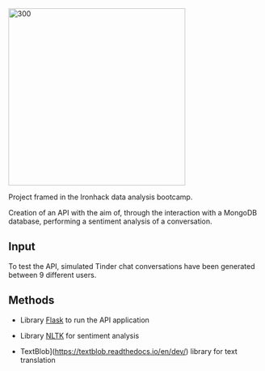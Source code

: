 
<img src=https://secure.meetupstatic.com/photos/event/9/2/1/1/600_475297393.jpeg alt="300" width="350"/>

Project framed in the Ironhack data analysis bootcamp.

Creation of an API with the aim of, through the interaction with a MongoDB database, performing a sentiment analysis of a conversation.

## Input 

To test the API, simulated Tinder chat conversations have been generated between 9 different users. 

## Methods 

- Library [Flask](https://palletsprojects.com/p/flask/) to run the API application 

- Library [NLTK](https://www.nltk.org/) for sentiment analysis 

- TextBlob](https://textblob.readthedocs.io/en/dev/) library for text translation 



